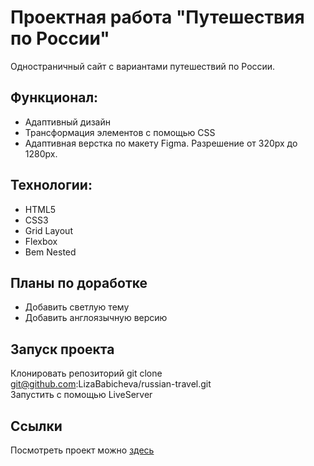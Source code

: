 # Проектная работа "Путешествия по России"  
Одностраничный сайт с вариантами путешествий по России.  

## Функционал:
* Адаптивный дизайн
* Трансформация элементов с помощью CSS
* Адаптивная верстка по макету Figma. Разрешение от 320px до 1280px.  

## Технологии:
* HTML5
* CSS3
* Grid Layout
* Flexbox
* Bem Nested

## Планы по доработке
* Добавить светлую тему
* Добавить англоязычную версию

## Запуск проекта
Клонировать репозиторий git clone git@github.com:LizaBabicheva/russian-travel.git  
Запустить с помощью LiveServer  

## Ссылки
Посмотреть проект можно [здесь](https://lizababicheva.github.io/russian-travel/index.html)